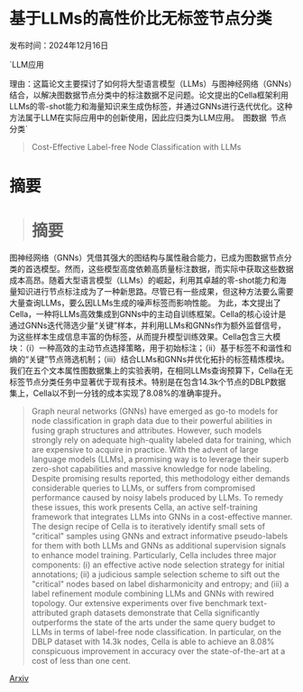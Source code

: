 # 基于LLMs的高性价比无标签节点分类

发布时间：2024年12月16日

`LLM应用

理由：这篇论文主要探讨了如何将大型语言模型（LLMs）与图神经网络（GNNs）结合，以解决图数据节点分类中的标注数据不足问题。论文提出的Cella框架利用LLMs的零-shot能力和海量知识来生成伪标签，并通过GNNs进行迭代优化。这种方法属于LLM在实际应用中的创新使用，因此应归类为LLM应用。` `图数据` `节点分类`

> Cost-Effective Label-free Node Classification with LLMs

# 摘要

> # 摘要
图神经网络（GNNs）凭借其强大的图结构与属性融合能力，已成为图数据节点分类的首选模型。然而，这些模型高度依赖高质量标注数据，而实际中获取这些数据成本高昂。随着大型语言模型（LLMs）的崛起，利用其卓越的零-shot能力和海量知识进行节点标注成为了一种新思路。尽管已有一些成果，但这种方法要么需要大量查询LLMs，要么因LLMs生成的噪声标签而影响性能。
为此，本文提出了Cella，一种将LLMs高效集成到GNNs中的主动自训练框架。Cella的核心设计是通过GNNs迭代筛选少量“关键”样本，并利用LLMs和GNNs作为额外监督信号，为这些样本生成信息丰富的伪标签，从而提升模型训练效果。Cella包含三大模块：（i）一种高效的主动节点选择策略，用于初始标注；（ii）基于标签不和谐性和熵的“关键”节点筛选机制；（iii）结合LLMs和GNNs并优化拓扑的标签精炼模块。我们在五个文本属性图数据集上的实验表明，在相同LLMs查询预算下，Cella在无标签节点分类任务中显著优于现有技术。特别是在包含14.3k个节点的DBLP数据集上，Cella以不到一分钱的成本实现了8.08%的准确率提升。

> Graph neural networks (GNNs) have emerged as go-to models for node classification in graph data due to their powerful abilities in fusing graph structures and attributes. However, such models strongly rely on adequate high-quality labeled data for training, which are expensive to acquire in practice. With the advent of large language models (LLMs), a promising way is to leverage their superb zero-shot capabilities and massive knowledge for node labeling. Despite promising results reported, this methodology either demands considerable queries to LLMs, or suffers from compromised performance caused by noisy labels produced by LLMs.
  To remedy these issues, this work presents Cella, an active self-training framework that integrates LLMs into GNNs in a cost-effective manner. The design recipe of Cella is to iteratively identify small sets of "critical" samples using GNNs and extract informative pseudo-labels for them with both LLMs and GNNs as additional supervision signals to enhance model training. Particularly, Cella includes three major components: (i) an effective active node selection strategy for initial annotations; (ii) a judicious sample selection scheme to sift out the "critical" nodes based on label disharmonicity and entropy; and (iii) a label refinement module combining LLMs and GNNs with rewired topology. Our extensive experiments over five benchmark text-attributed graph datasets demonstrate that Cella significantly outperforms the state of the arts under the same query budget to LLMs in terms of label-free node classification. In particular, on the DBLP dataset with 14.3k nodes, Cella is able to achieve an 8.08% conspicuous improvement in accuracy over the state-of-the-art at a cost of less than one cent.

[Arxiv](https://arxiv.org/abs/2412.11983)